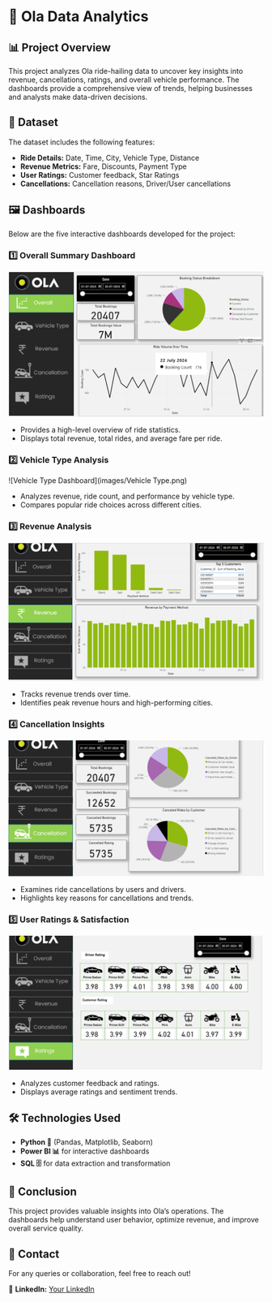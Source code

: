 # 🚖 Ola Data Analytics

## 📊 Project Overview
This project analyzes Ola ride-hailing data to uncover key insights into revenue, cancellations, ratings, and overall vehicle performance. The dashboards provide a comprehensive view of trends, helping businesses and analysts make data-driven decisions.

## 📂 Dataset
The dataset includes the following features:
- **Ride Details:** Date, Time, City, Vehicle Type, Distance
- **Revenue Metrics:** Fare, Discounts, Payment Type
- **User Ratings:** Customer feedback, Star Ratings
- **Cancellations:** Cancellation reasons, Driver/User cancellations

## 🖼️ Dashboards
Below are the five interactive dashboards developed for the project:

### 1️⃣ **Overall Summary Dashboard**
   ![Overall Summary](images/Overall.png)
   - Provides a high-level overview of ride statistics.
   - Displays total revenue, total rides, and average fare per ride.

### 2️⃣ **Vehicle Type Analysis**
   ![Vehicle Type Dashboard](images/Vehicle Type.png)
   - Analyzes revenue, ride count, and performance by vehicle type.
   - Compares popular ride choices across different cities.

### 3️⃣ **Revenue Analysis**
   ![Revenue Dashboard](images/Revenue.png)
   - Tracks revenue trends over time.
   - Identifies peak revenue hours and high-performing cities.

### 4️⃣ **Cancellation Insights**
   ![Cancellation Dashboard](images/Cancelation.png)
   - Examines ride cancellations by users and drivers.
   - Highlights key reasons for cancellations and trends.

### 5️⃣ **User Ratings & Satisfaction**
   ![Ratings Dashboard](images/Ratings.png)
   - Analyzes customer feedback and ratings.
   - Displays average ratings and sentiment trends.

## 🛠️ Technologies Used
- **Python 🐍** (Pandas, Matplotlib, Seaborn)
- **Power BI 📊** for interactive dashboards
- **SQL 🗄️** for data extraction and transformation

## 📌 Conclusion
This project provides valuable insights into Ola’s operations. The dashboards help understand user behavior, optimize revenue, and improve overall service quality.

## 📩 Contact
For any queries or collaboration, feel free to reach out!

🔗 **LinkedIn:** [Your LinkedIn](https://www.linkedin.com/in/j-priyanka-735056305/)  



